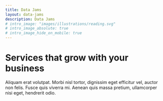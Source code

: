 ```yaml
---
title: Data Jams
layout: data-jams
description: Data Jams
# intro_image: "images/illustrations/reading.svg"
# intro_image_absolute: true
# intro_image_hide_on_mobile: true
---
```


# Services that grow with your business

Aliquam erat volutpat. Morbi nisl tortor, dignissim eget efficitur vel, auctor non felis. Fusce quis viverra mi. Aenean quis massa pretium, ullamcorper nisi eget, hendrerit odio.
